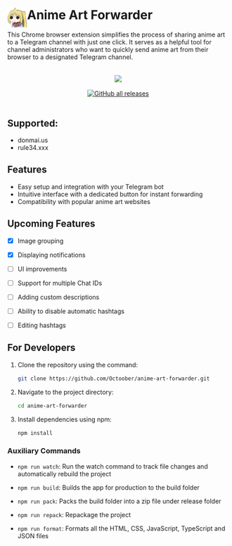 # <img src="public/icons/icon_48.png" width="45" align="left"> Anime Art Forwarder

This Chrome browser extension simplifies the process of sharing anime art to a Telegram channel with just one click. It serves as a helpful tool for channel administrators who want to quickly send anime art from their browser to a designated Telegram channel.

<br>
<div align="center">
    <img width="500" align="center" src="./assets/example.gif?v=01">
    <br><br>
    <a href="https://github.com/Octoober/anime-art-forwarder/releases/latest" target="_blank">
        <img alt="GitHub all releases" src="https://img.shields.io/github/downloads/octoober/anime-art-forwarder/total?label=download (latest)&color=blue&logo=google&logoColor=white&style=for-the-badge">
    </a>
</div>
<br>

## Supported:
- donmai.us
- rule34.xxx


## Features
- Easy setup and integration with your Telegram bot
- Intuitive interface with a dedicated button for instant forwarding
- Compatibility with popular anime art websites


## Upcoming Features
- [x] Image grouping
- [x] Displaying notifications
- [ ] UI improvements
- [ ] Support for multiple Chat IDs
- [ ] Adding custom descriptions
- [ ] Ability to disable automatic hashtags
- [ ] Editing hashtags


## For Developers
1. Clone the repository using the command:

    ```sh
    git clone https://github.com/Octoober/anime-art-forwarder.git
    ```

2. Navigate to the project directory:

    ```sh
    cd anime-art-forwarder
    ```

3. Install dependencies using npm:

    ```sh
    npm install
    ```

### Auxiliary Commands

- `npm run watch`: Run the watch command to track file changes and automatically rebuild the project

- `npm run build`: Builds the app for production to the build folder

- `npm run pack`: Packs the build folder into a zip file under release folder

- `npm run repack`: Repackage the project

- `npm run format`: Formats all the HTML, CSS, JavaScript, TypeScript and JSON files
